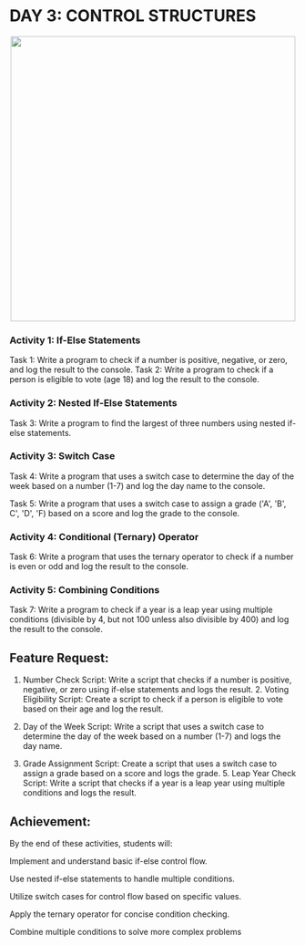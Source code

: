 # DAY 3: CONTROL STRUCTURES

<div align = center>
<img src="https://cdn.prod.website-files.com/5eb2c3584e1741ad905322a5/66c4da1ae32ba9459e509a78_663fc606456d9f771c1bb7fc_day-3.jpeg" width= 500px>
</div>

### Activity 1: If-Else Statements

Task 1: Write a program to check if a number is positive, negative, or zero, and log the result to the console. Task 2: Write a program to check if a person is eligible to vote (age 18) and log the result to the console.

### Activity 2: Nested If-Else Statements

Task 3: Write a program to find the largest of three numbers using nested if-else statements.

### Activity 3: Switch Case

Task 4: Write a program that uses a switch case to determine the day of the week based on a number (1-7) and log the day name to the console.

Task 5: Write a program that uses a switch case to assign a grade ('A', 'B', C', 'D', 'F) based on a score and log the grade to the console.

### Activity 4: Conditional (Ternary) Operator

Task 6: Write a program that uses the ternary operator to check if a number is even or odd and log the result to the console.

### Activity 5: Combining Conditions

Task 7: Write a program to check if a year is a leap year using multiple conditions (divisible by 4, but not 100 unless also divisible by 400) and log the result to the console.

## Feature Request:

1. Number Check Script: Write a script that checks if a number is positive, negative, or zero using if-else statements and logs the result. 2. Voting Eligibility Script: Create a script to check if a person is eligible to vote based on their age and log the result.

3. Day of the Week Script: Write a script that uses a switch case to determine the day of the week based on a number (1-7) and logs the day name.

4. Grade Assignment Script: Create a script that uses a switch case to assign a grade based on a score and logs the grade. 5. Leap Year Check Script: Write a script that checks if a year is a leap year using multiple conditions and logs the result.

## Achievement:

By the end of these activities, students will:

Implement and understand basic if-else control flow.

Use nested if-else statements to handle multiple conditions.

Utilize switch cases for control flow based on specific values.

Apply the ternary operator for concise condition checking.

Combine multiple conditions to solve more complex problems